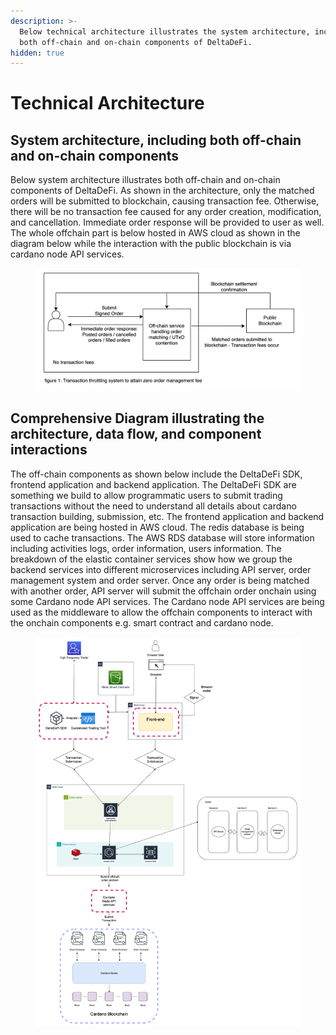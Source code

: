```yaml
---
description: >-
  Below technical architecture illustrates the system architecture, including
  both off-chain and on-chain components of DeltaDeFi.
hidden: true
---
```


# Technical Architecture

## System architecture, including both off-chain and on-chain components

Below system architecture illustrates both off-chain and on-chain components of DeltaDeFi. As shown in the architecture, only the matched orders will be submitted to blockchain, causing transaction fee. Otherwise, there will be no transaction fee caused for any order creation, modification, and cancellation. Immediate order response will be provided to user as well. The whole offchain part is below hosted in AWS cloud as shown in the diagram below while the interaction with the public blockchain is via cardano node API services.

<figure><img src="../../.gitbook/assets/image (8).png" alt=""><figcaption></figcaption></figure>



## Comprehensive Diagram illustrating the architecture, data flow, and component interactions

The off-chain components as shown below include the DeltaDeFi SDK, frontend application and backend application. The DeltaDeFi SDK are something we build to allow programmatic users to submit trading transactions without the need to understand all details about cardano transaction building, submission, etc. The frontend application and backend application are being hosted in AWS cloud. The redis database is being used to cache transactions. The AWS RDS database will store information including activities logs, order  information, users information. The breakdown of the elastic container services show how we group the backend services into different microservices including API server, order management system and order server. Once any order is being matched with another order, API server will submit the offchain order onchain using some Cardano node API services. The Cardano node API services are being used as the middleware to allow the offchain components to interact with the onchain components e.g. smart contract and cardano node.

<figure><img src="../../.gitbook/assets/DeltaDeFi Technical Architecture.png" alt=""><figcaption></figcaption></figure>
